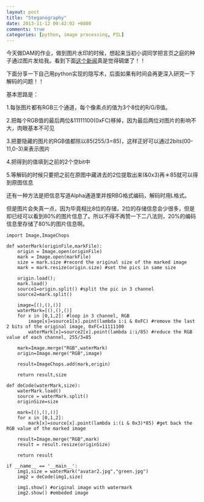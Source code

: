 ```yaml
---
layout: post
title: "Steganography"
date: 2013-11-12 00:42:02 +0800
comments: true
categories: [python, image processing, PIL]
---
```

今天做DAM的作业，做到图片水印的时候，想起来当初小调同学把言页之庭的种子通过图片发给我。看到下面[这个新闻](<http://war.163.com/10/0712/17/6BDLNUB90001123L.html>)真是觉得碉堡了！！

下面分享一下自己用python实现的隐写术，后面如果有时间会再更深入研究一下解码的问题！！

基本思路是：

1.每张图片都有RGB三个通道，每个像素点的值为3个8位的R/G/B值。

2.把每个RGB值的最后两位&11111100(0xFC)移掉，因为最后两位对图片的影响不大，肉眼基本不可见

3.把要隐藏的图片的RGB值都除以85(255/3=85)，这样正好可以通过2bits(00-11,0-3)来表示图片

4.把得到的值填到之前的2个空bit中

5.等解码的时候只要把之前在原图中藏进去的2位提取出来(&0x3)再＊85就可以得到原图信息

还有一种方法是把信息写道Alpha通道里并按RBG格式编码，解码时用L格式。

但是图片会失真一点，因为毕竟相比8位的存储，2位的存储信息会少很多，但是却已经可以看到80%的图片信息了。所以不得不再赞一下二八法则，20%的编码信息里存储了80%的图片信息啊。

	import Image,ImageChops

	def waterMark(originFile,markFile):
    	origin = Image.open(originFile)
    	mark = Image.open(markFile)
    	size = mark.size #record the original size of the marked image
    	mark = mark.resize(origin.size) #set the pics in same size

    	origin.load();
    	mark.load()
    	source1=origin.split() #split the pic in 3 channel
    	source2=mark.split()

    	image=[(),(),()]
    	waterMark=[(),(),()]
    	for x in [0,1,2]: #loop in 3 channel, RGB
        	image[x]=source1[x].point(lambda i:i & 0xFC) #remove the last 2 bits of the original image, 0xFC=11111100
        	waterMark[x]=source2[x].point(lambda i:i/85) #reduce the RGB value of each channel, 255/3=85
        
    	mark=Image.merge("RGB",waterMark)
    	origin=Image.merge("RGB",image)

    	result=ImageChops.add(mark,origin)

    	return result,size

	def deCode(waterMark,size):
    	waterMark.load()
    	source = waterMark.split()
    	originSize=size 

    	mark=[(),(),()]
    	for x in [0,1,2]:
        	mark[x]=source[x].point(lambda i:(i & 0x3)*85) #get back the RGB value of the marked image

    	result=Image.merge("RGB",mark)
    	result = result.resize(originSize)

    	return result

	if __name__ == '__main__':
    	img1,size = waterMark("avatar2.jpg","green.jpg")
    	img2 = deCode(img1,size)

    	img1.show() #original image with watermark
    	img2.show() #embeded image